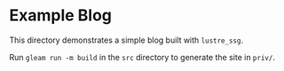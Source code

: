 # Example Blog

This directory demonstrates a simple blog built with `lustre_ssg`.

Run `gleam run -m build` in the `src` directory to generate the site in `priv/`.
